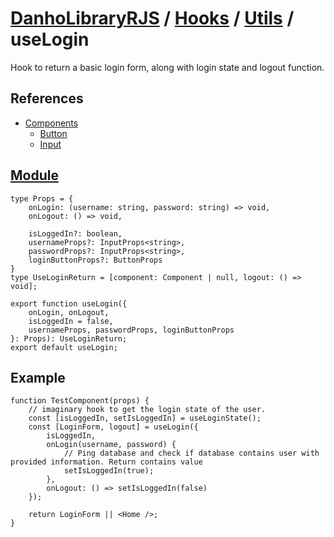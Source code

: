 # [DanhoLibraryRJS](../../index.md) / [Hooks](../index.md) / [Utils](index.md) / useLogin

Hook to return a basic login form, along with login state and logout function.

## References
* [Components](../../Components/index.md)
    * [Button](../../Components/User%20Interface/Button.md)
    * [Input](../../Components/Form/Input.md)

## [Module](../../../src/hooks/utils/useLogin.tsx)
```tsx
type Props = {
    onLogin: (username: string, password: string) => void,
    onLogout: () => void,

    isLoggedIn?: boolean,
    usernameProps?: InputProps<string>,
    passwordProps?: InputProps<string>,
    loginButtonProps?: ButtonProps
}
type UseLoginReturn = [component: Component | null, logout: () => void];

export function useLogin({ 
    onLogin, onLogout, 
    isLoggedIn = false, 
    usernameProps, passwordProps, loginButtonProps 
}: Props): UseLoginReturn;
export default useLogin;
```

## Example
```tsx
function TestComponent(props) {
    // imaginary hook to get the login state of the user.
    const [isLoggedIn, setIsLoggedIn] = useLoginState();
    const [LoginForm, logout] = useLogin({
        isLoggedIn,
        onLogin(username, password) {
            // Ping database and check if database contains user with provided information. Return contains value
            setIsLoggedIn(true);
        },
        onLogout: () => setIsLoggedIn(false)
    });

    return LoginForm || <Home />;
}
```